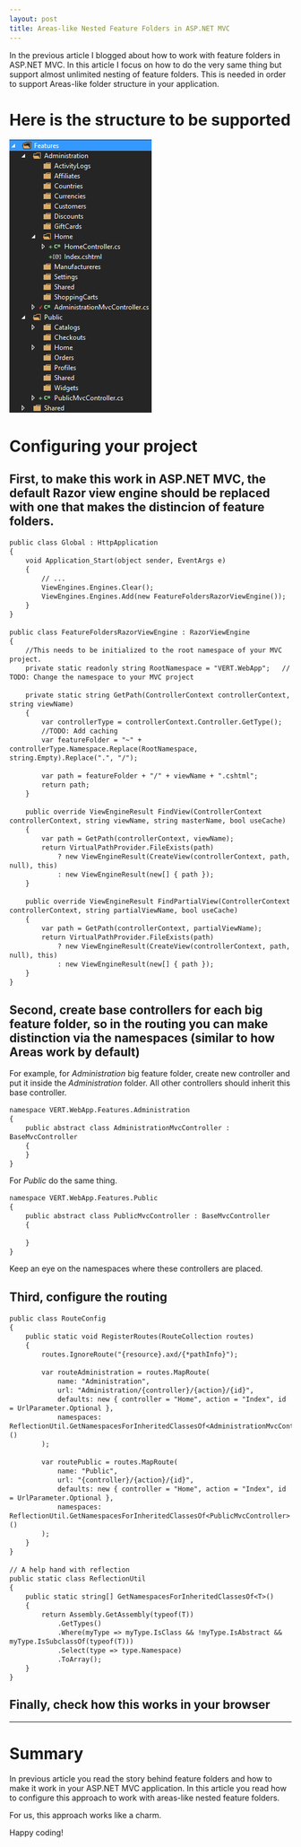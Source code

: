 ```yaml
---
layout: post
title: Areas-like Nested Feature Folders in ASP.NET MVC 
---
```


In the previous article I blogged about how to work with feature folders in ASP.NET MVC. In this article I focus on how to do the very same thing but support almost unlimited nesting of feature folders. This is needed in order to support Areas-like folder structure in your application.

# Here is the structure to be supported

![Areas-like Nested Feature Folders in ASP.NET MVC](/images/2016-07-10-areas-like-nested-feature-folders-in-asp-net/image01.png)

# Configuring your project

## First, to make this work in ASP.NET MVC, the default Razor view engine should be replaced with one that makes the distincion of feature folders.

    public class Global : HttpApplication
    {
        void Application_Start(object sender, EventArgs e)
        {
            // ...
            ViewEngines.Engines.Clear();
            ViewEngines.Engines.Add(new FeatureFoldersRazorViewEngine());
        }
    }
    
    public class FeatureFoldersRazorViewEngine : RazorViewEngine
    {
        //This needs to be initialized to the root namespace of your MVC project.
        private static readonly string RootNamespace = "VERT.WebApp";   // TODO: Change the namespace to your MVC project

        private static string GetPath(ControllerContext controllerContext, string viewName)
        {
            var controllerType = controllerContext.Controller.GetType();
            //TODO: Add caching
            var featureFolder = "~" + controllerType.Namespace.Replace(RootNamespace, string.Empty).Replace(".", "/");

            var path = featureFolder + "/" + viewName + ".cshtml";
            return path;
        }

        public override ViewEngineResult FindView(ControllerContext controllerContext, string viewName, string masterName, bool useCache)
        {
            var path = GetPath(controllerContext, viewName);
            return VirtualPathProvider.FileExists(path)
                ? new ViewEngineResult(CreateView(controllerContext, path, null), this)
                : new ViewEngineResult(new[] { path });
        }

        public override ViewEngineResult FindPartialView(ControllerContext controllerContext, string partialViewName, bool useCache)
        {
            var path = GetPath(controllerContext, partialViewName);
            return VirtualPathProvider.FileExists(path)
                ? new ViewEngineResult(CreateView(controllerContext, path, null), this)
                : new ViewEngineResult(new[] { path });
        }
    }

## Second, create base controllers for each big feature folder, so in the routing you can make distinction via the namespaces (similar to how Areas work by default)

For example, for *Administration* big feature folder, create new controller and put it inside the *Administration* folder. All other controllers should inherit this base controller.

    namespace VERT.WebApp.Features.Administration
    {
        public abstract class AdministrationMvcController : BaseMvcController
        {
        }
    }

For *Public* do the same thing.

    namespace VERT.WebApp.Features.Public
    {
        public abstract class PublicMvcController : BaseMvcController
        {

        }
    }

Keep an eye on the namespaces where these controllers are placed.

## Third, configure the routing

    public class RouteConfig
    {
        public static void RegisterRoutes(RouteCollection routes)
        {
            routes.IgnoreRoute("{resource}.axd/{*pathInfo}");

            var routeAdministration = routes.MapRoute(
                name: "Administration",
                url: "Administration/{controller}/{action}/{id}",
                defaults: new { controller = "Home", action = "Index", id = UrlParameter.Optional },
                namespaces: ReflectionUtil.GetNamespacesForInheritedClassesOf<AdministrationMvcController>()
            );

            var routePublic = routes.MapRoute(
                name: "Public",
                url: "{controller}/{action}/{id}",
                defaults: new { controller = "Home", action = "Index", id = UrlParameter.Optional },
                namespaces: ReflectionUtil.GetNamespacesForInheritedClassesOf<PublicMvcController>()
            );
        }
    }

    // A help hand with reflection
    public static class ReflectionUtil
    {
        public static string[] GetNamespacesForInheritedClassesOf<T>()
        {
            return Assembly.GetAssembly(typeof(T))
                .GetTypes()
                .Where(myType => myType.IsClass && !myType.IsAbstract && myType.IsSubclassOf(typeof(T)))
                .Select(type => type.Namespace)
                .ToArray();
        }
    }

## Finally, check how this works in your browser



--------
# Summary

In previous article you read the story behind feature folders and how to make it work in your ASP.NET MVC application.
In this article you read how to configure this approach to work with areas-like nested feature folders.

For us, this approach works like a charm.

Happy coding!  